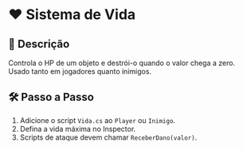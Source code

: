 # ❤️ Sistema de Vida

## 📖 Descrição
Controla o HP de um objeto e destrói-o quando o valor chega a zero.  
Usado tanto em jogadores quanto inimigos.

## 🛠️ Passo a Passo
1. Adicione o script `Vida.cs` ao `Player` ou `Inimigo`.
2. Defina a vida máxima no Inspector.
3. Scripts de ataque devem chamar `ReceberDano(valor)`.
